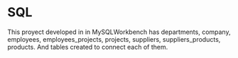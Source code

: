 # SQL
This proyect developed in in MySQLWorkbench has departments, company, employees, employees_projects, projects, suppliers, suppliers_products, products. And tables created to connect each of them.
